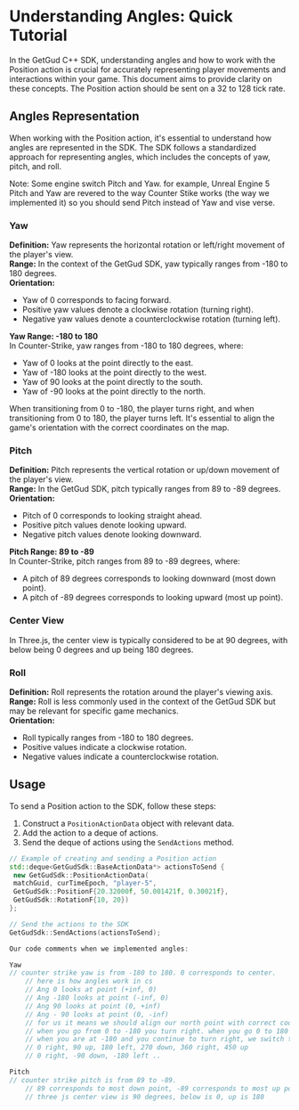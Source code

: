 # Understanding Angles: Quick Tutorial

In the GetGud C++ SDK, understanding angles and how to work with the Position action is crucial for accurately representing player movements and interactions within your game. This document aims to provide clarity on these concepts.
The Position action should be sent on a 32 to 128 tick rate.

## Angles Representation

When working with the Position action, it's essential to understand how angles are represented in the SDK. The SDK follows a standardized approach for representing angles, which includes the concepts of yaw, pitch, and roll.

Note: Some engine switch Pitch and Yaw. for example, Unreal Engine 5 Pitch and Yaw are revered to the way Counter Stike works (the way we implemented it) so you should send Pitch instead of Yaw and vise verse. 

### Yaw

**Definition:** Yaw represents the horizontal rotation or left/right movement of the player's view.  
**Range:** In the context of the GetGud SDK, yaw typically ranges from -180 to 180 degrees.  
**Orientation:**
- Yaw of 0 corresponds to facing forward.
- Positive yaw values denote a clockwise rotation (turning right).
- Negative yaw values denote a counterclockwise rotation (turning left).

**Yaw Range: -180 to 180**  
In Counter-Strike, yaw ranges from -180 to 180 degrees, where:
- Yaw of 0 looks at the point directly to the east.
- Yaw of -180 looks at the point directly to the west.
- Yaw of 90 looks at the point directly to the south.
- Yaw of -90 looks at the point directly to the north.

When transitioning from 0 to -180, the player turns right, and when transitioning from 0 to 180, the player turns left. It's essential to align the game's orientation with the correct coordinates on the map.

### Pitch

**Definition:** Pitch represents the vertical rotation or up/down movement of the player's view.  
**Range:** In the GetGud SDK, pitch typically ranges from 89 to -89 degrees.  
**Orientation:**
- Pitch of 0 corresponds to looking straight ahead.
- Positive pitch values denote looking upward.
- Negative pitch values denote looking downward.

**Pitch Range: 89 to -89**  
In Counter-Strike, pitch ranges from 89 to -89 degrees, where:
- A pitch of 89 degrees corresponds to looking downward (most down point).
- A pitch of -89 degrees corresponds to looking upward (most up point).

### Center View

In Three.js, the center view is typically considered to be at 90 degrees, with below being 0 degrees and up being 180 degrees.

### Roll

**Definition:** Roll represents the rotation around the player's viewing axis.  
**Range:** Roll is less commonly used in the context of the GetGud SDK but may be relevant for specific game mechanics.  
**Orientation:**
- Roll typically ranges from -180 to 180 degrees.
- Positive values indicate a clockwise rotation.
- Negative values indicate a counterclockwise rotation.

## Usage

To send a Position action to the SDK, follow these steps:
1. Construct a `PositionActionData` object with relevant data.
2. Add the action to a deque of actions.
3. Send the deque of actions using the `SendActions` method.

```cpp
// Example of creating and sending a Position action
std::deque<GetGudSdk::BaseActionData*> actionsToSend {
 new GetGudSdk::PositionActionData(
 matchGuid, curTimeEpoch, "player-5",
 GetGudSdk::PositionF{20.32000f, 50.001421f, 0.30021f},
 GetGudSdk::RotationF{10, 20})
};

// Send the actions to the SDK
GetGudSdk::SendActions(actionsToSend);

Our code comments when we implemented angles:

Yaw
// counter strike yaw is from -180 to 180. 0 corresponds to center.
    // here is how angles work in cs
    // Ang 0 looks at point (+inf, 0)
    // Ang -180 looks at point (-inf, 0)
    // Ang 90 looks at point (0, +inf)
    // Ang - 90 looks at point (0, -inf)
    // for us it means we should align our north point with correct coordinate on map
    // when you go from 0 to -180 you turn right. when you go 0 to 180 you turn left.
    // when you are at -180 and you continue to turn right, we switch to -180 and it starts to decrease.
    // 0 right, 90 up, 180 left, 270 down, 360 right, 450 up
    // 0 right, -90 down, -180 left ..

Pitch
// counter strike pitch is from 89 to -89.
    // 89 corresponds to most down point, -89 corresponds to most up point
    // three js center view is 90 degrees, below is 0, up is 180
